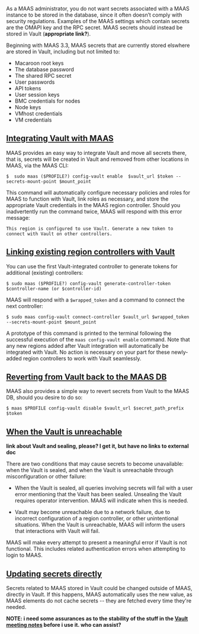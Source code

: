 <!-- "MAAS Vault reference" -->

As a MAAS administrator, you do not want secrets associated with a MAAS instance to be stored in the database, since it often doesn’t comply with security regulations.  Examples of the MAAS settings which contain secrets are the OMAPI key and the RPC secret. MAAS secrets should instead be stored in Vault (**appropriate link?**).

Beginning with MAAS 3.3, MAAS secrets that are currently stored elswhere are stored in Vault, including but not limited to:

- Macaroon root keys
- The database password 
- The shared RPC secret
- User passwords
- API tokens
- User session keys 
- BMC credentials for nodes
- Node keys
- VMhost credentials
- VM credentials

<a href="#heading--Integrating-Vault-with-MAAS"><h2 id="heading--Integrating-Vault-with-MAAS">Integrating Vault with MAAS</h2></a>

MAAS provides an easy way to integrate Vault and move all secrets there, that is, secrets will be created in Vault and removed from other locations in MAAS, via the MAAS CLI:

```nohighlight
$  sudo maas ($PROFILE?) config-vault enable  $vault_url $token --secrets-mount-point $mount_point
```

This command will automatically configure necessary policies and roles for MAAS to function with Vault, link roles as necessary, and store the appropriate Vault credentials in the MAAS region controller.  Should you inadvertently run the command twice, MAAS will respond with this error message:

```nohighlight
This region is configured to use Vault. Generate a new token to connect with Vault on other controllers.
```

<a href="#heading--Linking-existing-region-controllers-with-Vault"><h2 id="heading--Linking-existing-region-controllers-with-Vault">Linking existing region controllers with Vault</h2></a>

You can use the first Vault-integrated controller to generate tokens for additional (existing) controllers:

```nohighlight
$ sudo maas ($PROFILE?) config-vault generate-controller-token $controller-name (or $controller-id)
```

MAAS will respond with a `$wrapped_token` and a command to connect the next controller:

```nohighlight
$ sudo maas config-vault connect-controller $vault_url $wrapped_token --secrets-mount-point $mount_point
```

A prototype of this command is printed to the terminal following the successful execution of the `maas config-vault enable` command.  Note that any new regions added after Vault integration will automatically be integrated with Vault.  No action is necessary on your part for these newly-added region controllers to work with Vault seamlessly.

<a href="#heading--Reverting-from-Vault-back-to-the-MAAS-DB"><h2 id="heading--Reverting-from-Vault-back-to-the-MAAS-DB">Reverting from Vault back to the MAAS DB</h2></a>

MAAS also provides a simple way to revert secrets from Vault to the MAAS DB, should you desire to do so:

```nohighlight
$ maas $PROFILE config-vault disable $vault_url $secret_path_prefix $token
```

<a href="#heading--When-the-Vault-is-sealed"><h2 id="heading--When-the-Vault-is-sealed">When the Vault is unreachable</h2></a>

**link about Vault and sealing, please?  I get it, but have no links to external doc**

There are two conditions that may cause secrets to become unavailable: when the Vault is sealed, and when the Vault is unreachable through misconfiguration or other failure:

- When the Vault is sealed, all queries involving secrets will fail with a user error mentioning that the Vault has been sealed.  Unsealing the Vault requires operator intervention.  MAAS will indicate when this is needed.

- Vault may become unreachable due to a network failure, due to incorrect configuration of a region controller, or other unintentional situations.  When the Vault is unreachable, MAAS will inform the users that interactions with Vault will fail.

MAAS will make every attempt to present a meaningful error if Vault is not functional.  This includes related authentication errors when attempting to login to MAAS.

<a href="#heading--Updating-secrets-directly"><h2 id="heading--Updating-secrets-directly">Updating secrets directly</h2></a>

Secrets related to MAAS stored in Vault could be changed outside of MAAS, directly in Vault. If this happens, MAAS automatically uses the new value, as MAAS elements do not cache secrets -- they are fetched every time they're needed.


**NOTE: i need some assurances as to the stability of the stuff in the [Vault meeting notes](https://docs.google.com/document/d/1lj5MpbhM0omMWClko7lY79_i-DO3R5cxwn0XBwAPaPw/edit#heading=h.r46zltfjohff) before i use it.  who can assist?**
